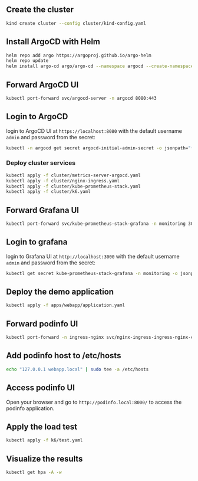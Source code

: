 
## Create the cluster

```bash
kind create cluster --config cluster/kind-config.yaml 
```
## Install ArgoCD with Helm

```bash
helm repo add argo https://argoproj.github.io/argo-helm
helm repo update
helm install argo-cd argo/argo-cd --namespace argocd --create-namespace
```

 ## Forward ArgoCD UI
```bash
kubectl port-forward svc/argocd-server -n argocd 8080:443
```
## Login to ArgoCD

login to ArgoCD UI at `https://localhost:8080` with the default username `admin` and password from the secret:

```bash
kubectl -n argocd get secret argocd-initial-admin-secret -o jsonpath="{.data.password}" | base64 -d
``` 
 ### Deploy cluster services
```bash
kubectl apply -f cluster/metrics-server-argocd.yaml
kubectl apply -f cluster/nginx-ingress.yaml
kubectl apply -f cluster/kube-prometheus-stack.yaml
kubectl apply -f cluster/k6.yaml
```

## Forward Grafana UI
```bash
kubectl port-forward svc/kube-prometheus-stack-grafana -n monitoring 3000:80
```

## Login to grafana
login to Grafana UI at `http://localhost:3000` with the default username `admin` and password from the secret:

```bash
kubectl get secret kube-prometheus-stack-grafana -n monitoring -o jsonpath="{.data.admin-password}" | base64 -d
```

## Deploy the demo application

```bash
kubectl apply -f apps/webapp/application.yaml
```

## Forward podinfo UI
```bash
kubectl port-forward -n ingress-nginx svc/nginx-ingress-ingress-nginx-controller 8000:80
```

## Add podinfo host to /etc/hosts
```bash
echo "127.0.0.1 webapp.local" | sudo tee -a /etc/hosts
```

## Access podinfo UI
Open your browser and go to `http://podinfo.local:8000/` to access the podinfo application.


## Apply the load test

```bash
kubectl apply -f k6/test.yaml
```

## Visualize the results

```bash
kubectl get hpa -A -w
```